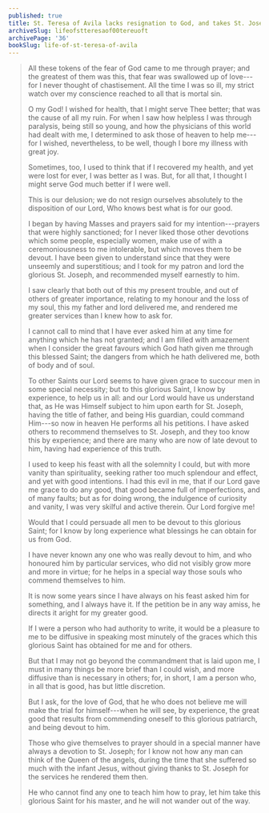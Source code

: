 ```yaml
---
published: true
title: St. Teresa of Avila lacks resignation to God, and takes St. Joseph as her patron
archiveSlug: lifeofstteresaof00tereuoft
archivePage: '36'
bookSlug: life-of-st-teresa-of-avila
---
```


> All these tokens of the fear of God came to me through prayer; and the greatest of them was this, that fear was swallowed up of love---for I never thought of chastisement. All the time I was so ill, my strict watch over my conscience reached to all that is mortal sin.
>
> O my God! I wished for health, that I might serve Thee better; that was the cause of all my ruin. For when I saw how helpless I was through paralysis, being still so young, and how the physicians of this world had dealt with me, I determined to ask those of heaven to help me---for I wished, nevertheless, to be well, though I bore my illness with great joy.
>
> Sometimes, too, I used to think that if I recovered my health, and yet were lost for ever, I was better as I was. But, for all that, I thought I might serve God much better if I were well.
>
> This is our delusion; we do not resign ourselves absolutely to the disposition of our Lord, Who knows best what is for our good.
>
> I began by having Masses and prayers said for my intention---prayers that were highly sanctioned; for I never liked those other devotions which some people, especially women, make use of with a ceremoniousness to me intolerable, but which moves them to be devout. I have been given to understand since that they were unseemly and superstitious; and I took for my patron and lord the glorious St. Joseph, and recommended myself earnestly to him.
>
> I saw clearly that both out of this my present trouble, and out of others of greater importance, relating to my honour and the loss of my soul, this my father and lord delivered me, and rendered me greater services than I knew how to ask for.
>
> I cannot call to mind that I have ever asked him at any time for anything which he has not granted; and I am filled with amazement when I consider the great favours which God hath given me through this blessed Saint; the dangers from which he hath delivered me, both of body and of soul.
>
> To other Saints our Lord seems to have given grace to succour men in some special necessity; but to this glorious Saint, I know by experience, to help us in all: and our Lord would have us understand that, as He was Himself subject to him upon earth for St. Joseph, having the title of father, and being His guardian, could command Him---so now in heaven He performs all his petitions. I have asked others to recommend themselves to St. Joseph, and they too know this by experience; and there are many who are now of late devout to him, having had experience of this truth.
>
> I used to keep his feast with all the solemnity I could, but with more vanity than spirituality, seeking rather too much splendour and effect, and yet with good intentions. I had this evil in me, that if our Lord gave me grace to do any good, that good became full of imperfections, and of many faults; but as for doing wrong, the indulgence of curiosity and vanity, I was very skilful and active therein. Our Lord forgive me!
>
> Would that I could persuade all men to be devout to this glorious Saint; for I know by long experience what blessings he can obtain for us from God.
>
> I have never known any one who was really devout to him, and who honoured him by particular services, who did not visibly grow more and more in virtue; for he helps in a special way those souls who commend themselves to him.
>
> It is now some years since I have always on his feast asked him for something, and I always have it. If the petition be in any way amiss, he directs it aright for my greater good.
>
> If I were a person who had authority to write, it would be a pleasure to me to be diffusive in speaking most minutely of the graces which this glorious Saint has obtained for me and for others.
>
> But that I may not go beyond the commandment that is laid upon me, I must in many things be more brief than I could wish, and more diffusive than is necessary in others; for, in short, I am a person who, in all that is good, has but little discretion.
>
> But I ask, for the love of God, that he who does not believe me will make the trial for himself---when he will see, by experience, the great good that results from commending oneself to this glorious patriarch, and being devout to him.
>
> Those who give themselves to prayer should in a special manner have always a devotion to St. Joseph; for I know not how any man can think of the Queen of the angels, during the time that she suffered so much with the infant Jesus, without giving thanks to St. Joseph for the services he rendered them then.
>
> He who cannot find any one to teach him how to pray, let him take this glorious Saint for his master, and he will not wander out of the way.
